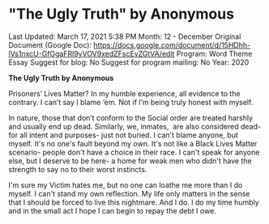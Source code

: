 # "The Ugly Truth" by Anonymous

Last Updated: March 17, 2021 5:38 PM
Month: 12 - December
Original Document (Google Doc): https://docs.google.com/document/d/15HDhh-lVs1nxcU-GfGgaFRl9yVOV9xedZFscEvZGtVA/edit
Program: Word Theme Essay
Suggest for blog: No
Suggest for program mailing: No
Year: 2020

**The Ugly Truth by Anonymous**

Prisoners’ Lives Matter? In my humble experience, all evidence to the contrary. I can’t say I blame ‘em. Not if I’m being truly honest with myself.

In nature, those that don’t conform to the Social order are treated harshly and usually end up dead. Similarly, we, inmates,  are also considered dead- for all intent and purposes- just not buried. I can't blame anyone, but myself. It's no one's fault beyond my own. It's not like a Black Lives Matter scenario- people don't have a choice in their race. I can't speak for anyone else, but I deserve to be here- a home for weak men who didn't have the strength to say no to their worst instincts.

I'm sure my Victim hates me, but no one can loathe me more than I do myself. I can't stand my own reflection. My life only matters in the sense that I should be forced to live this nightmare. And I do. I do my time humbly and in the small act I hope I can begin to repay the debt I owe.
